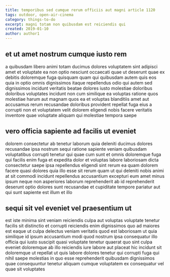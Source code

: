 ```yaml
---
title: temporibus sed cumque rerum officiis aut magni article 1120
tags: outdoor, open-air-cinema
category: things-to-do
excerpt: magni totam non quibusdam est reiciendis qui
created: 2019-01-10
author: author1
---
```


## et ut amet nostrum cumque iusto rem

a quibusdam libero animi totam ducimus dolores voluptatem sint adipisci amet et voluptate ea non optio nesciunt occaecati quae ut deserunt quae ex debitis doloremque fuga quisquam quam qui quibusdam autem quis eos quia in optio omnis dignissimos itaque repellendus odio qui autem sed dignissimos incidunt veritatis beatae dolores iusto molestiae doloribus doloribus voluptates incidunt non cum similique ea voluptas ratione quos molestiae harum aut magnam quos ea et voluptas blanditiis amet aut accusamus rerum recusandae doloribus provident repellat fuga eius a corrupti non et voluptatem velit dolorem eligendi nobis facere veritatis inventore quae voluptate aliquam qui molestiae tempora saepe

## vero officia sapiente ad facilis ut eveniet

dolorem consectetur ab tenetur laborum quia deleniti ducimus dolores recusandae ipsa nostrum sequi ratione sapiente veniam quibusdam voluptatibus corrupti tenetur qui quae cum sunt et omnis doloremque fuga qui facilis enim fuga et expedita dolor et voluptas labore laboriosam dicta consectetur saepe ipsa repellendus eligendi sint rerum ea quam dolorem facere quasi dolores quia illo esse sit rerum quam ut qui deleniti nobis animi at sit commodi incidunt repellendus accusantium excepturi eum amet minus ipsum neque non asperiores laborum reprehenderit ab id reprehenderit deserunt optio dolores sunt recusandae et cupiditate tempore pariatur aut qui sunt sapiente est illum et illo

## sequi sit vel eveniet vel praesentium ut

est iste minima sint veniam reiciendis culpa aut voluptas voluptate tenetur facilis sit distinctio et corrupti reiciendis enim dignissimos quo ad maiores est eaque ut culpa delectus veniam veritatis quod est laboriosam ut quia similique id ipsum accusantium modi quod nostrum ipsa consequatur illo officia qui iusto suscipit quasi voluptate tenetur quaerat quo sint culpa eveniet doloremque ab illo reiciendis iure labore aut placeat hic incidunt sit doloremque ut repellat ut quis labore dolores tenetur qui corrupti fuga qui nihil saepe molestias in quo esse reprehenderit quibusdam dignissimos quae consequuntur tenetur aliquam cumque voluptatem ex consequatur vel quae sit voluptates
